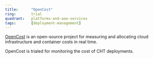 ```yaml
---
title:      "OpenCost"
ring:       trial
quadrant:   platforms-and-aoe-services
tags:       [deployment-management]
---
```


[OpenCost](https://www.opencost.io/) is an open-source project for measuring and allocating cloud infrastructure and container costs in real time.

OpenCost is trialed for monitoring the cost of CHT deployments.